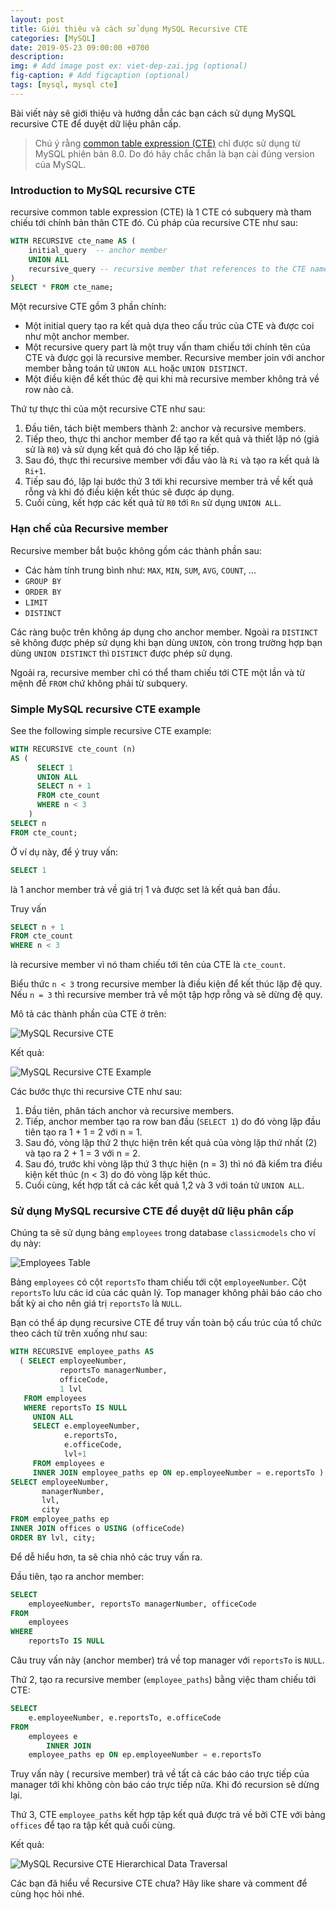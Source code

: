 ```yaml
---
layout: post
title: Giới thiệu và cách sử dụng MySQL Recursive CTE
categories: [MySQL]
date: 2019-05-23 09:00:00 +0700
description: 
img: # Add image post ex: viet-dep-zai.jpg (optional)
fig-caption: # Add figcaption (optional)
tags: [mysql, mysql cte]
---
```


Bài viết này sẽ giới thiệu và hướng dẫn các bạn cách sử dụng MySQL recursive CTE để duyệt dữ liệu phân cấp.

> Chú ý rằng [common table expression (CTE)]() chỉ được sử dụng từ MySQL phiên bản 8.0. Do đó hãy chắc chắn là bạn cài đúng version của MySQL.

### Introduction to MySQL recursive CTE

recursive common table expression (CTE) là 1 CTE có subquery mà tham chiếu tới chính bản thân CTE đó. Cú pháp của recursive CTE như sau:

```sql
WITH RECURSIVE cte_name AS (
    initial_query  -- anchor member
    UNION ALL
    recursive_query -- recursive member that references to the CTE name
)
SELECT * FROM cte_name;
```

Một recursive CTE gồm 3 phần chính:

- Một initial query tạo ra kết quả dựa theo cấu trúc của CTE và được coi như một anchor member.
- Một recursive query part là một truy vấn tham chiếu tới chính tên của CTE và được gọi là recursive member. Recursive member join với anchor member  bằng toán tử `UNION ALL` hoặc `UNION DISTINCT`.
- Một điều kiện để kết thúc đệ qui khi mà recursive member không trả về row nào cả.

Thứ tự thực thi của một recursive CTE như sau:

1. Đầu tiên, tách biệt members thành 2: anchor và recursive members.
2. Tiếp theo, thực thi anchor member để tạo ra kết quả và thiết lập nó (giả sử là `R0`) và sử dụng kết quả đó cho lặp kế tiếp.
3. Sau đó, thực thi recursive member với đầu vào là  `Ri` và tạo ra kết quả là `Ri+1`.
4. Tiếp sau đó, lặp lại bước thứ 3 tới khi recursive member trả về kết quả rỗng và khi đó điều kiện kết thúc sẽ được áp dụng.
5. Cuối cùng, kết hợp các kết quả từ `R0` tới `Rn` sử dụng `UNION ALL`.

### Hạn chế của Recursive member

Recursive member bắt buộc không gồm các thành phần sau:

- Các hàm tính trung bình như: `MAX`, `MIN`, `SUM`, `AVG`, `COUNT`, ...
- `GROUP BY`
- `ORDER BY`
- `LIMIT`
- `DISTINCT`

Các ràng buộc trên không áp dụng cho anchor member. Ngoài ra `DISTINCT` sẽ không được phép sử dụng khi bạn dùng `UNION`, còn trong trường hợp bạn dùng `UNION DISTINCT` thì `DISTINCT` được phép sử dụng.

Ngoải ra, recursive member chỉ có thể tham chiếu tới CTE một lần và từ mệnh đề `FROM` chứ không phải từ subquery.

### Simple MySQL recursive CTE example

See the following simple recursive CTE example:

```sql
WITH RECURSIVE cte_count (n) 
AS (
      SELECT 1
      UNION ALL
      SELECT n + 1 
      FROM cte_count 
      WHERE n < 3
    )
SELECT n 
FROM cte_count;
```

Ở ví dụ này, để ý truy vấn:

```sql
SELECT 1
```

là 1 anchor member trả về giá trị 1 và được set là kết quả ban đầu.

Truy vấn

```sql
SELECT n + 1
FROM cte_count 
WHERE n < 3
```

là recursive member vì nó tham chiếu tới tên của CTE là `cte_count`.

Biểu thức `n < 3` trong recursive member là điều kiện để kết thúc lặp đệ quy. Nếu `n = 3` thì recursive member trả về một tập hợp rỗng và sẽ dừng đệ quy.

Mô tả các thành phần của CTE ở trên:

![MySQL Recursive CTE](https://toilamit.com/wp-content/uploads/2019/05/MySQL-Recursive-CTE.png)

Kết quả:

![MySQL Recursive CTE Example](https://toilamit.com/wp-content/uploads/2019/05/MySQL-Recursive-CTE-Example.png)

Các bước thực thi recursive CTE như sau:

1. Đầu tiên, phân tách anchor và recursive members.
2. Tiếp, anchor member tạo ra row ban đầu (`SELECT 1`) do đó vòng lặp đầu tiên tạo ra 1 + 1 = 2 với n = 1.
3. Sau đó, vòng lặp thứ 2 thực hiện trên kết quả của vòng lặp thứ nhất (2) và tạo ra 2 + 1 = 3 với n = 2.
4. Sau đó, trước khi vòng lặp thứ 3 thực hiện (n = 3) thì nó đã kiểm tra điều kiện kết thúc (n < 3) do đó vòng lặp kết thúc.
5. Cuối cùng, kết hợp tất cả các kết quả 1,2 và 3 với toán tử `UNION ALL`.

### Sử dụng MySQL recursive CTE để duyệt dữ liệu phân cấp

Chúng ta sẽ sử dụng bảng `employees` trong database `classicmodels` cho ví dụ này:

![Employees Table](https://toilamit.com/wp-content/uploads/2019/05/employees_table.png)

Bảng `employees` có cột `reportsTo` tham chiếu tới cột `employeeNumber`. Cột `reportsTo` lưu các id của các quản lý. Top manager không phải báo cáo cho bất kỳ ai cho nên giá trị `reportsTo` là `NULL`.

Bạn có thể áp dụng recursive CTE để truy vấn toàn bộ cấu trúc của tổ chức theo cách từ trên xuống như sau:

```sql
WITH RECURSIVE employee_paths AS
  ( SELECT employeeNumber,
           reportsTo managerNumber,
           officeCode, 
           1 lvl
   FROM employees
   WHERE reportsTo IS NULL
     UNION ALL
     SELECT e.employeeNumber,
            e.reportsTo,
            e.officeCode,
            lvl+1
     FROM employees e
     INNER JOIN employee_paths ep ON ep.employeeNumber = e.reportsTo )
SELECT employeeNumber,
       managerNumber,
       lvl,
       city
FROM employee_paths ep
INNER JOIN offices o USING (officeCode)
ORDER BY lvl, city;
```

Để dễ hiểu hơn, ta sẽ chia nhỏ các truy vấn ra.

Đầu tiên, tạo ra anchor member:

```sql
SELECT 
    employeeNumber, reportsTo managerNumber, officeCode
FROM
    employees
WHERE
    reportsTo IS NULL
```

Câu truy vấn này (anchor member) trả về top manager với `reportsTo` is `NULL`.

Thứ 2, tạo ra recursive member (`employee_paths`) bằng việc tham chiếu tới CTE:

```sql
SELECT 
    e.employeeNumber, e.reportsTo, e.officeCode
FROM
    employees e
        INNER JOIN
    employee_paths ep ON ep.employeeNumber = e.reportsTo
```

Truy vấn này ( recursive member) trả về tất cả các báo cáo trực tiếp của manager tới khi không còn báo cáo trực tiếp nữa. Khi đó recursion sẽ dừng lại.

Thứ 3, CTE `employee_paths` kết hợp tập kết quả được trả về bởi CTE với bảng `offices` để tạo ra tập kết quả cuối cùng.

Kết quả:

![MySQL Recursive CTE Hierarchical Data Traversal](https://toilamit.com/wp-content/uploads/2019/05/MySQL-Recursive-CTE-Hierarchical-Data-Traversal.png)

Các bạn đã hiểu về Recursive CTE chưa? Hãy like share và comment để cùng học hỏi nhé.